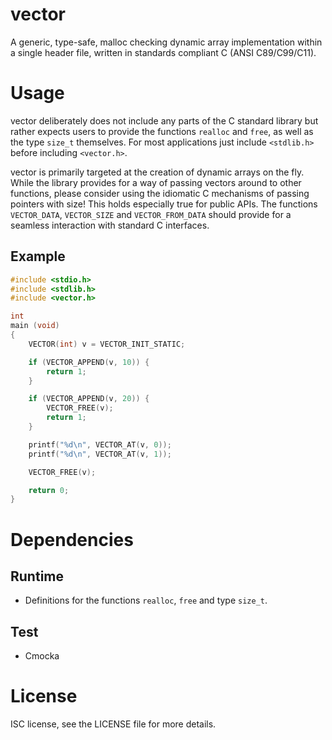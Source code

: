 vector
======

A generic, type-safe, malloc checking dynamic array implementation within a
single header file, written in standards compliant C (ANSI C89/C99/C11).

Usage
=====

vector deliberately does not include any parts of the C standard library but
rather expects users to provide the functions `realloc` and `free`, as well
as the type `size_t` themselves. For most applications just include 
`<stdlib.h>` before including `<vector.h>`.

vector is primarily targeted at the creation of dynamic arrays on the fly. While
the library provides for a way of passing vectors around to other functions,
please consider using the idiomatic C mechanisms of passing pointers with size!
This holds especially true for public APIs. The functions `VECTOR_DATA`,
`VECTOR_SIZE` and `VECTOR_FROM_DATA` should provide for a seamless interaction
with standard C interfaces.

Example
-------

```c
#include <stdio.h>
#include <stdlib.h>
#include <vector.h>

int
main (void)
{
	VECTOR(int) v = VECTOR_INIT_STATIC;

	if (VECTOR_APPEND(v, 10)) {
		return 1;
	}

	if (VECTOR_APPEND(v, 20)) {
		VECTOR_FREE(v);
		return 1;
	}

	printf("%d\n", VECTOR_AT(v, 0));
	printf("%d\n", VECTOR_AT(v, 1));

	VECTOR_FREE(v);

	return 0;
}
```

Dependencies
============

Runtime
-------

* Definitions for the functions `realloc`, `free` and type `size_t`.

Test
----

* Cmocka


License
=======

ISC license, see the LICENSE file for more details.
